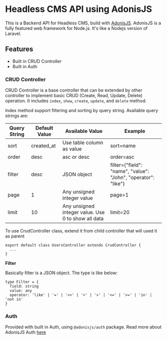 # Headless CMS API using AdonisJS

This is a Backend API for Headless CMS, build with [AdonisJS](https://adonisjs.com/). AdonisJS is a fully featured web framework for Node.js. It's like a Nodejs version of Laravel.

## Features

- Built in CRUD Controller
- Built in Auth

### CRUD Controller

CRUD Controller is a base controller that can be extended by other controller to implement basic CRUD (Create, Read, Update, Delete) operation. It includes `index`, `show`, `create`, `update`, and `delete` method.

Index method support filtering and sorting by query string. Available query strings are:

| Query String | Default Value | Available Value                                    | Example                                                       |
| ------------ | ------------- | -------------------------------------------------- | ------------------------------------------------------------- |
| sort         | created_at    | Use table column as value                          | sort=name                                                     |
| order        | desc          | asc or desc                                        | order=asc                                                     |
| filter       | desc          | JSON object                                        | filter={"field": "name", "value": "John", "operator": "like"} |
| page         | 1             | Any unsigned integer value                         | page=1                                                        |
| limit        | 10            | Any unsigned integer value. Use 0 to show all data | limit=20                                                      |

To use CrudController class, extend it from child controller that will used it as parent

```
export default class UsersController extends CrudController {
  ...
}
```

**Filter**

Basically filter is a JSON object. The type is like below:

```
type Filter = {
  field: string
  value: any
  operator: 'like' | '=' | '<>' | '<' | '>' | '<=' | '>=' | 'in' | 'not in'
}
```

### Auth

Provided with built in Auth, using `@adonisjs/auth` package. Read more about AdonisJS Auth [here](https://docs.adonisjs.com/guides/auth/introduction)
